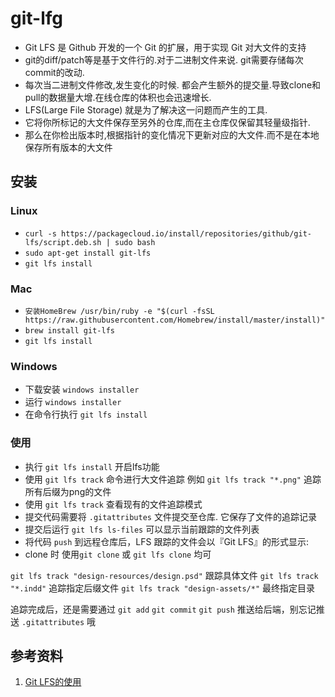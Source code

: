 # git-lfg

- Git LFS 是 Github 开发的一个 Git 的扩展，用于实现 Git 对大文件的支持
- git的diff/patch等是基于文件行的.对于二进制文件来说. git需要存储每次commit的改动.
- 每次当二进制文件修改,发生变化的时候. 都会产生额外的提交量.导致clone和pull的数据量大增.在线仓库的体积也会迅速增长.
- LFS(Large File Storage) 就是为了解决这一问题而产生的工具.
- 它将你所标记的大文件保存至另外的仓库,而在主仓库仅保留其轻量级指针.
- 那么在你检出版本时,根据指针的变化情况下更新对应的大文件.而不是在本地保存所有版本的大文件

## 安装

### Linux

- `curl -s https://packagecloud.io/install/repositories/github/git-lfs/script.deb.sh | sudo bash`
- `sudo apt-get install git-lfs`
- `git lfs install`

### Mac

- `安装HomeBrew /usr/bin/ruby -e "$(curl -fsSL https://raw.githubusercontent.com/Homebrew/install/master/install)"`
- `brew install git-lfs`
- `git lfs install`

### Windows

- 下载安装 `windows installer`
- 运行 `windows installer`
- 在命令行执行 `git lfs install`

### 使用

- 执行 `git lfs install` 开启lfs功能
- 使用 `git lfs track` 命令进行大文件追踪 例如 `git lfs track "*.png"` 追踪所有后缀为png的文件
- 使用 `git lfs track` 查看现有的文件追踪模式
- 提交代码需要将 `.gitattributes` 文件提交至仓库. 它保存了文件的追踪记录
- 提交后运行 `git lfs ls-files` 可以显示当前跟踪的文件列表
- 将代码 `push` 到远程仓库后，LFS 跟踪的文件会以『Git LFS』的形式显示:
- clone 时 使用`git clone` 或 `git lfs clone` 均可

`git lfs track "design-resources/design.psd"` 跟踪具体文件
`git lfs track "*.indd"` 追踪指定后缀文件
`git lfs track "design-assets/*"` 最终指定目录

追踪完成后，还是需要通过 `git add` `git commit` `git push` 推送给后端，别忘记推送 `.gitattributes` 哦

## 参考资料

1. [Git LFS的使用](https://www.jianshu.com/p/493b81544f80)